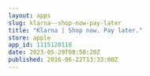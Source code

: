 ```yaml
---
layout: apps
slug: klarna--shop-now-pay-later
title: "Klarna | Shop now. Pay later."
store: apple
app_id: 1115120118
date: 2023-05-29T08:58:20Z
published: 2016-06-22T13:33:00Z
---
```

